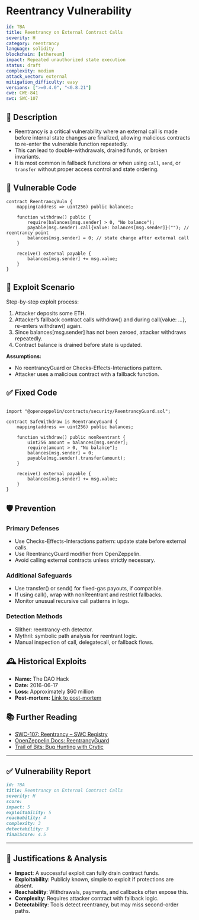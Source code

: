# Reentrancy Vulnerability

```YAML
id: TBA
title: Reentrancy on External Contract Calls
severity: H
category: reentrancy
language: solidity
blockchain: [ethereum]
impact: Repeated unauthorized state execution
status: draft
complexity: medium
attack_vector: external
mitigation_difficulty: easy
versions: [">=0.4.0", "<0.8.21"]
cwe: CWE-841
swc: SWC-107
```

## 📝 Description

- Reentrancy is a critical vulnerability where an external call is made before internal state changes are finalized, allowing malicious contracts to re-enter the vulnerable function repeatedly. 
- This can lead to double-withdrawals, drained funds, or broken invariants. 
- It is most common in fallback functions or when using `call`, `send`, or `transfer` without proper access control and state ordering.

## 🚨 Vulnerable Code

```solidity
contract ReentrancyVuln {
    mapping(address => uint256) public balances;

    function withdraw() public {
        require(balances[msg.sender] > 0, "No balance");
        payable(msg.sender).call{value: balances[msg.sender]}(""); // reentrancy point
        balances[msg.sender] = 0; // state change after external call
    }

    receive() external payable {
        balances[msg.sender] += msg.value;
    }
}
```

## 🧪 Exploit Scenario

Step-by-step exploit process:

1. Attacker deposits some ETH.
2. Attacker’s fallback contract calls withdraw() and during call{value: ...}, re-enters withdraw() again.
3. Since balances[msg.sender] has not been zeroed, attacker withdraws repeatedly.
4. Contract balance is drained before state is updated.

**Assumptions:**

- No reentrancyGuard or Checks-Effects-Interactions pattern.
- Attacker uses a malicious contract with a fallback function.

## ✅ Fixed Code

```solidity

import "@openzeppelin/contracts/security/ReentrancyGuard.sol";

contract SafeWithdraw is ReentrancyGuard {
    mapping(address => uint256) public balances;

    function withdraw() public nonReentrant {
        uint256 amount = balances[msg.sender];
        require(amount > 0, "No balance");
        balances[msg.sender] = 0;
        payable(msg.sender).transfer(amount);
    }

    receive() external payable {
        balances[msg.sender] += msg.value;
    }
}
```

## 🛡️ Prevention

### Primary Defenses

- Use Checks-Effects-Interactions pattern: update state before external calls.
- Use ReentrancyGuard modifier from OpenZeppelin.
- Avoid calling external contracts unless strictly necessary.

### Additional Safeguards

- Use transfer() or send() for fixed-gas payouts, if compatible.
- If using call(), wrap with nonReentrant and restrict fallbacks.
- Monitor unusual recursive call patterns in logs.

### Detection Methods

- Slither: reentrancy-eth detector.
- Mythril: symbolic path analysis for reentrant logic.
- Manual inspection of call, delegatecall, or fallback flows.


## 🕰️ Historical Exploits

- **Name:** The DAO Hack 
- **Date:** 2016-06-17 
- **Loss:** Approximately $60 million 
- **Post-mortem:** [Link to post-mortem](https://neptunemutual.com/blog/the-story-behind-the-dao-hack) 

## 📚 Further Reading

- [SWC-107: Reentrancy – SWC Registry](https://swcregistry.io/docs/SWC-107/) 
- [OpenZeppelin Docs: ReentrancyGuard](https://docs.openzeppelin.com/contracts/4.x/api/security#ReentrancyGuard) 
- [Trail of Bits: Bug Hunting with Crytic](https://blog.trailofbits.com/2020/05/15/bug-hunting-with-crytic/) 

---

## ✅ Vulnerability Report

```markdown
id: TBA
title: Reentrancy on External Contract Calls
severity: H
score:
impact: 5         
exploitability: 5 
reachability: 4   
complexity: 3     
detectability: 3  
finalScore: 4.5
```

---

## 📄 Justifications & Analysis

- **Impact**: A successful exploit can fully drain contract funds.
- **Exploitability**: Publicly known, simple to exploit if protections are absent.
- **Reachability**: Withdrawals, payments, and callbacks often expose this.
- **Complexity**: Requires attacker contract with fallback logic.
- **Detectability**: Tools detect reentrancy, but may miss second-order paths.
